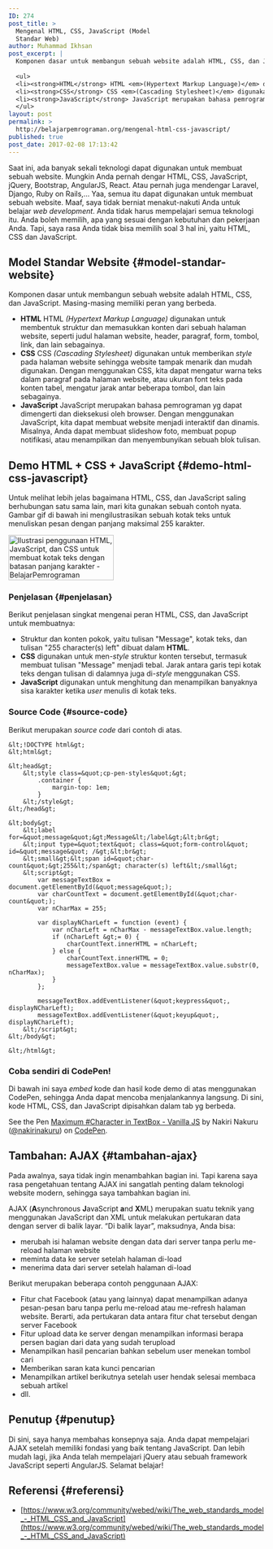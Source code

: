 ```yaml
---
ID: 274
post_title: >
  Mengenal HTML, CSS, JavaScript (Model
  Standar Web)
author: Muhammad Ikhsan
post_excerpt: |
  Komponen dasar untuk membangun sebuah website adalah HTML, CSS, dan JavaScript. Masing-masing memiliki peran yang berbeda.
  
  <ul>
  <li><strong>HTML</strong> HTML <em>(Hypertext Markup Language)</em> digunakan untuk membentuk struktur dan memasukkan konten dari sebuah halaman website, seperti judul halaman website, header, paragraf, form, tombol, link, dan lain sebagainya</li>
  <li><strong>CSS</strong> CSS <em>(Cascading Stylesheet)</em> digunakan untuk memberikan <em>style</em> pada halaman website sehingga website tampak menarik dan mudah digunakan.</li>
  <li><strong>JavaScript</strong> JavaScript merupakan bahasa pemrograman yg dapat dimengerti dan dieksekusi oleh browser. Dengan menggunakan JavaScript, kita dapat membuat website menjadi interaktif dan dinamis.</li>
  </ul>
layout: post
permalink: >
  http://belajarpemrograman.org/mengenal-html-css-javascript/
published: true
post_date: 2017-02-08 17:13:42
---
```

Saat ini, ada banyak sekali teknologi dapat digunakan untuk membuat sebuah website. Mungkin Anda pernah dengar HTML, CSS, JavaScript, jQuery, Bootstrap, AngularJS, React. Atau pernah juga mendengar Laravel, Django, Ruby on Rails,… Yaa, semua itu dapat digunakan untuk membuat sebuah website. Maaf, saya tidak berniat menakut-nakuti Anda untuk belajar *web development*. Anda tidak harus mempelajari semua teknologi itu. Anda boleh memilih, apa yang sesuai dengan kebutuhan dan pekerjaan Anda. Tapi, saya rasa Anda tidak bisa memilih soal 3 hal ini, yaitu HTML, CSS dan JavaScript.

Model Standar Website {#model-standar-website}
---------------------

Komponen dasar untuk membangun sebuah website adalah HTML, CSS, dan JavaScript. Masing-masing memiliki peran yang berbeda.

-   **HTML** HTML *(Hypertext Markup Language)* digunakan untuk membentuk struktur dan memasukkan konten dari sebuah halaman website, seperti judul halaman website, header, paragraf, form, tombol, link, dan lain sebagainya.
-   **CSS** CSS *(Cascading Stylesheet)* digunakan untuk memberikan *style* pada halaman website sehingga website tampak menarik dan mudah digunakan. Dengan menggunakan CSS, kita dapat mengatur warna teks dalam paragraf pada halaman website, atau ukuran font teks pada konten tabel, mengatur jarak antar beberapa tombol, dan lain sebagainya.
-   **JavaScript** JavaScript merupakan bahasa pemrograman yg dapat dimengerti dan dieksekusi oleh browser. Dengan menggunakan JavaScript, kita dapat membuat website menjadi interaktif dan dinamis. Misalnya, Anda dapat membuat slideshow foto, membuat popup notifikasi, atau menampilkan dan menyembunyikan sebuah blok tulisan.

Demo HTML + CSS + JavaScript {#demo-html-css-javascript}
----------------------------

Untuk melihat lebih jelas bagaimana HTML, CSS, dan JavaScript saling berhubungan satu sama lain, mari kita gunakan sebuah contoh nyata. Gambar gif di bawah ini mengilustrasikan sebuah kotak teks untuk menuliskan pesan dengan panjang maksimal 255 karakter.

<img class="aligncenter size-full wp-image-537" src="http://belajarpemrograman.org/wp-content/uploads/2017/02/demo-maksimal-jumlah-karakter-belajar-pemrograman-web.gif" alt="Ilustrasi penggunaan HTML, JavaScript, dan CSS untuk membuat kotak teks dengan batasan panjang karakter - BelajarPemrograman" width="207" height="89" />

### Penjelasan {#penjelasan}

Berikut penjelasan singkat mengenai peran HTML, CSS, dan JavaScript untuk membuatnya:

-   Struktur dan konten pokok, yaitu tulisan "Message", kotak teks, dan tulisan "255 character(s) left" dibuat dalam **HTML**.
-   **CSS** digunakan untuk men-*style* struktur konten tersebut, termasuk membuat tulisan "Message" menjadi tebal. Jarak antara garis tepi kotak teks dengan tulisan di dalamnya juga di-*style* menggunakan CSS.
-   **JavaScript** digunakan untuk menghitung dan menampilkan banyaknya sisa karakter ketika *user* menulis di kotak teks.

### Source Code {#source-code}

Berikut merupakan *source code* dari contoh di atas.

~~~~~~~~~~~~~~~~~~~~~~~~~~~~~~~~~~~~~~~~~~~~~~~~~~~~~~~~~~~~~~~~~~~~~~~~~~ {.language-markup .line-numbers}
&lt;!DOCTYPE html&gt;
&lt;html&gt;
 
&lt;head&gt;
    &lt;style class=&quot;cp-pen-styles&quot;&gt;
        .container {
            margin-top: 1em;
        }
    &lt;/style&gt;
&lt;/head&gt;
 
&lt;body&gt;
    &lt;label for=&quot;message&quot;&gt;Message&lt;/label&gt;&lt;br&gt;
    &lt;input type=&quot;text&quot; class=&quot;form-control&quot; id=&quot;message&quot; /&gt;&lt;br&gt;
    &lt;small&gt;&lt;span id=&quot;char-count&quot;&gt;255&lt;/span&gt; character(s) left&lt;/small&gt;
    &lt;script&gt;
        var messageTextBox = document.getElementById(&quot;message&quot;);
        var charCountText = document.getElementById(&quot;char-count&quot;);
        var nCharMax = 255;
 
        var displayNCharLeft = function (event) {
            var nCharLeft = nCharMax - messageTextBox.value.length;
            if (nCharLeft &gt;= 0) {
                charCountText.innerHTML = nCharLeft;
            } else {
                charCountText.innerHTML = 0;
                messageTextBox.value = messageTextBox.value.substr(0, nCharMax);
            }
        };
 
        messageTextBox.addEventListener(&quot;keypress&quot;, displayNCharLeft);
        messageTextBox.addEventListener(&quot;keyup&quot;, displayNCharLeft);
    &lt;/script&gt;
&lt;/body&gt;
 
&lt;/html&gt;
~~~~~~~~~~~~~~~~~~~~~~~~~~~~~~~~~~~~~~~~~~~~~~~~~~~~~~~~~~~~~~~~~~~~~~~~~~

### Coba sendiri di CodePen!

Di bawah ini saya *embed* kode dan hasil kode demo di atas menggunakan CodePen, sehingga Anda dapat mencoba menjalankannya langsung. Di sini, kode HTML, CSS, dan JavaScript dipisahkan dalam tab yg berbeda.

<p class="codepen" data-height="265" data-theme-id="0" data-slug-hash="qXGWEZ" data-default-tab="html,result" data-user="nakirinakuru" data-embed-version="2" data-pen-title="Maximum #Character in TextBox - Vanilla JS">See the Pen <a href="https://codepen.io/nakirinakuru/pen/qXGWEZ/">Maximum #Character in TextBox - Vanilla JS</a> by Nakiri Nakuru (<a href="https://codepen.io/nakirinakuru">@nakirinakuru</a>) on <a href="https://codepen.io">CodePen</a>.</p>
<script async src="https://production-assets.codepen.io/assets/embed/ei.js"></script>

Tambahan: AJAX {#tambahan-ajax}
--------------

Pada awalnya, saya tidak ingin menambahkan bagian ini. Tapi karena saya rasa pengetahuan tentang AJAX ini sangatlah penting dalam teknologi website modern, sehingga saya tambahkan bagian ini.

AJAX (**A**synchronous **J**avaScript **a**nd **X**ML) merupakan suatu teknik yang menggunakan JavaScript dan XML untuk melakukan pertukaran data dengan server di balik layar. “Di balik layar”, maksudnya, Anda bisa:

-   merubah isi halaman website dengan data dari server tanpa perlu me-reload halaman website
-   meminta data ke server setelah halaman di-load
-   menerima data dari server setelah halaman di-load

Berikut merupakan beberapa contoh penggunaan AJAX:

-   Fitur chat Facebook (atau yang lainnya) dapat menampilkan adanya pesan-pesan baru tanpa perlu me-reload atau me-refresh halaman website. Berarti, ada pertukaran data antara fitur chat tersebut dengan server Facebook
-   Fitur upload data ke server dengan menampilkan informasi berapa persen bagian dari data yang sudah terupload
-   Menampilkan hasil pencarian bahkan sebelum user menekan tombol cari
-   Memberikan saran kata kunci pencarian
-   Menampilkan artikel berikutnya setelah user hendak selesai membaca sebuah artikel
-   dll.

Penutup {#penutup}
-------

Di sini, saya hanya membahas konsepnya saja. Anda dapat mempelajari AJAX setelah memiliki fondasi yang baik tentang JavaScript. Dan lebih mudah lagi, jika Anda telah mempelajari jQuery atau sebuah framework JavaScript seperti AngularJS. Selamat belajar!

## Referensi {#referensi}

-   [https://www.w3.org/community/webed/wiki/The_web_standards_model_-_HTML_CSS_and_JavaScript](https://www.w3.org/community/webed/wiki/The_web_standards_model_-_HTML_CSS_and_JavaScript)